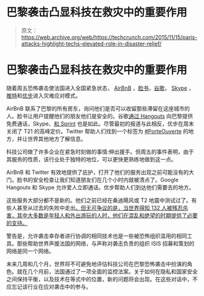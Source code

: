 # 巴黎袭击凸显科技在救灾中的重要作用

> 原文：<https://web.archive.org/web/https://techcrunch.com/2015/11/15/paris-attacks-highlight-techs-elevated-role-in-disaster-relief/>

# 巴黎袭击凸显科技在救灾中的重要作用

随着周五恐怖袭击使法国进入全国紧急状态， [AirBnB](https://web.archive.org/web/20221209172237/https://www.airbnb.com/) ，[脸书](https://web.archive.org/web/20221209172237/https://www.facebook.com/)，[谷歌](https://web.archive.org/web/20221209172237/https://www.google.com/)， [Skype](https://web.archive.org/web/20221209172237/http://skype/) ，[推特](https://web.archive.org/web/20221209172237/https://twitter.com/)和[优步](https://web.archive.org/web/20221209172237/https://www.uber.com/)进入灾难应对模式。

AirBnB 联系了巴黎的所有房东，询问他们是否可以收留那些滞留在这座城市的人。脸书让用户提醒他们的朋友他们是安全的。谷歌[通过 Hangouts](https://web.archive.org/web/20221209172237/http://9to5google.com/2015/11/13/psa-google-international-phone-calls-to-france-free-hangouts/) 向巴黎提供免费通话，Skype、[和 Sprint](https://web.archive.org/web/20221209172237/http://www.ibtimes.co.uk/paris-attacks-google-skype-verizon-sprint-offering-free-calls-france-1528802) 也是如此。尽管最初的报道与此相反，优步在周末关闭了 T21 的高峰定价。Twitter 帮助人们找到一个标签为 [#PorteOuverte](https://web.archive.org/web/20221209172237/http://www.nbcnews.com/storyline/paris-terror-attacks/porteouverte-paris-residents-open-doors-those-stranded-attacks-n463371) 的地方，并让世界其他地方了解信息。

科技公司做了许多企业在紧急时刻做的事情:伸出援手。但周五的事件表明，由于其服务的性质，该行业处于独特的地位，可以更快更熟练地做到这一点。

AirBnB 和 Twitter 有效地提供了庇护，打开了他们的服务出现之前可能没有的大门。脸书的安全检查让我们知道朋友们在几个小时内就被清点了。Google Hangouts 和 Skype 允许爱人立即通话。优步帮助人们到达他们需要去的地方。

这些服务大部分都不是新的。他们之前已经在桑迪飓风或 T2 地震中测试过了。有些人甚至从过去的失败中走出[。但无可争议的是，当世界得知 132 人被残忍杀害，其中大多数是年轻人和外出游玩的人时，他们在混乱和绝望的时期提供了必要的支持。](https://web.archive.org/web/20221209172237/http://time.com/2967490/uber-agrees-to-limit-surge-pricing-during-emergencies-disasters/)

警告是，允许袭击幸存者进行协调的相同技术也是一些被恐怖组织滥用的相同工具。那些帮助世界声援法国的网络，与声称对袭击负责的组织 ISIS 招募和策划的网络是同一个网络。

未来几周和几个月，世界将不可避免地评估科技公司在巴黎恐怖袭击中扮演的角色。就在几个月前，法国通过了一项全面的监控法案。关于如何在隐私和国家安全之间保持平衡，以及技术在等式中的位置，新的问题将会出现。在这些对话中，不应忘记该行业在应对袭击中的参与。